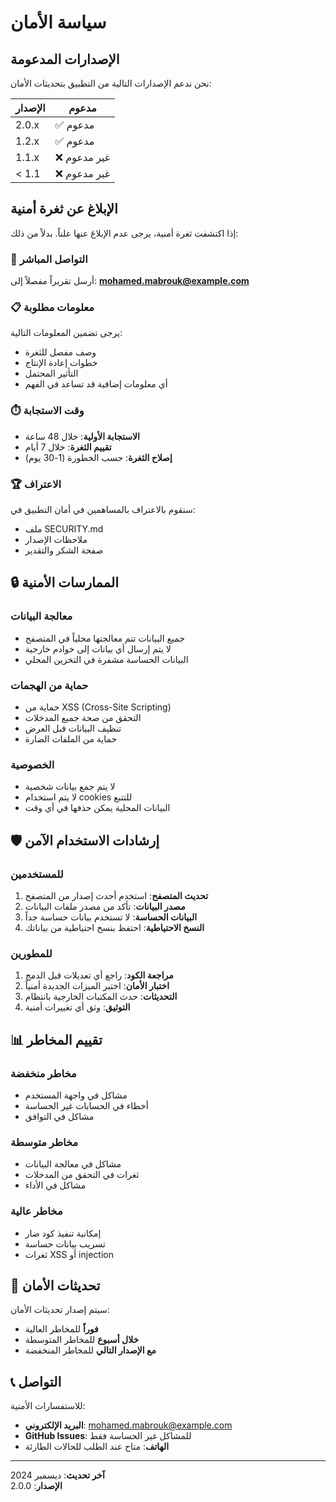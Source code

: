# سياسة الأمان

## الإصدارات المدعومة

نحن ندعم الإصدارات التالية من التطبيق بتحديثات الأمان:

| الإصدار | مدعوم          |
| ------- | -------------- |
| 2.0.x   | ✅ مدعوم       |
| 1.2.x   | ✅ مدعوم       |
| 1.1.x   | ❌ غير مدعوم   |
| < 1.1   | ❌ غير مدعوم   |

## الإبلاغ عن ثغرة أمنية

إذا اكتشفت ثغرة أمنية، يرجى عدم الإبلاغ عنها علناً. بدلاً من ذلك:

### 📧 التواصل المباشر
أرسل تقريراً مفصلاً إلى: **mohamed.mabrouk@example.com**

### 📋 معلومات مطلوبة
يرجى تضمين المعلومات التالية:
- وصف مفصل للثغرة
- خطوات إعادة الإنتاج
- التأثير المحتمل
- أي معلومات إضافية قد تساعد في الفهم

### ⏱️ وقت الاستجابة
- **الاستجابة الأولية**: خلال 48 ساعة
- **تقييم الثغرة**: خلال 7 أيام
- **إصلاح الثغرة**: حسب الخطورة (1-30 يوم)

### 🏆 الاعتراف
سنقوم بالاعتراف بالمساهمين في أمان التطبيق في:
- ملف SECURITY.md
- ملاحظات الإصدار
- صفحة الشكر والتقدير

## 🔒 الممارسات الأمنية

### معالجة البيانات
- جميع البيانات تتم معالجتها محلياً في المتصفح
- لا يتم إرسال أي بيانات إلى خوادم خارجية
- البيانات الحساسة مشفرة في التخزين المحلي

### حماية من الهجمات
- حماية من XSS (Cross-Site Scripting)
- التحقق من صحة جميع المدخلات
- تنظيف البيانات قبل العرض
- حماية من الملفات الضارة

### الخصوصية
- لا يتم جمع بيانات شخصية
- لا يتم استخدام cookies للتتبع
- البيانات المحلية يمكن حذفها في أي وقت

## 🛡️ إرشادات الاستخدام الآمن

### للمستخدمين
1. **تحديث المتصفح**: استخدم أحدث إصدار من المتصفح
2. **مصدر البيانات**: تأكد من مصدر ملفات البيانات
3. **البيانات الحساسة**: لا تستخدم بيانات حساسة جداً
4. **النسخ الاحتياطية**: احتفظ بنسخ احتياطية من بياناتك

### للمطورين
1. **مراجعة الكود**: راجع أي تعديلات قبل الدمج
2. **اختبار الأمان**: اختبر الميزات الجديدة أمنياً
3. **التحديثات**: حدث المكتبات الخارجية بانتظام
4. **التوثيق**: وثق أي تغييرات أمنية

## 📊 تقييم المخاطر

### مخاطر منخفضة
- مشاكل في واجهة المستخدم
- أخطاء في الحسابات غير الحساسة
- مشاكل في التوافق

### مخاطر متوسطة
- مشاكل في معالجة البيانات
- ثغرات في التحقق من المدخلات
- مشاكل في الأداء

### مخاطر عالية
- إمكانية تنفيذ كود ضار
- تسريب بيانات حساسة
- ثغرات XSS أو injection

## 🔄 تحديثات الأمان

سيتم إصدار تحديثات الأمان:
- **فوراً** للمخاطر العالية
- **خلال أسبوع** للمخاطر المتوسطة
- **مع الإصدار التالي** للمخاطر المنخفضة

## 📞 التواصل

للاستفسارات الأمنية:
- **البريد الإلكتروني**: mohamed.mabrouk@example.com
- **GitHub Issues**: للمشاكل غير الحساسة فقط
- **الهاتف**: متاح عند الطلب للحالات الطارئة

---

**آخر تحديث**: ديسمبر 2024  
**الإصدار**: 2.0.0